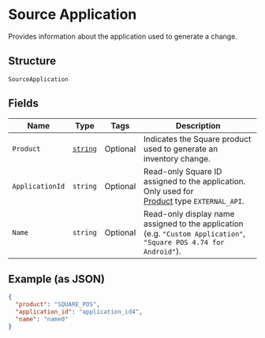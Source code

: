 
# Source Application

Provides information about the application used to generate a change.

## Structure

`SourceApplication`

## Fields

| Name | Type | Tags | Description |
|  --- | --- | --- | --- |
| `Product` | [`string`](/doc/models/product.md) | Optional | Indicates the Square product used to generate an inventory change. |
| `ApplicationId` | `string` | Optional | Read-only Square ID assigned to the application. Only used for<br>[Product](#type-product) type `EXTERNAL_API`. |
| `Name` | `string` | Optional | Read-only display name assigned to the application<br>(e.g. `"Custom Application"`, `"Square POS 4.74 for Android"`). |

## Example (as JSON)

```json
{
  "product": "SQUARE_POS",
  "application_id": "application_id4",
  "name": "name0"
}
```

